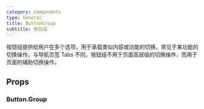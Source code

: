 ```yaml
---
category: Components
type: General
title: ButtonGroup
subtitle: 按钮组
---
```


按钮组提供给用户在多个选项，用于承载类似内容或功能的切换。常见于某功能的切换操作。与导航页签 Tabs 不同，按钮组不用于页面高层级的切换操作，而用于页面的辅助切换操作。

## Props

### Button.Group
